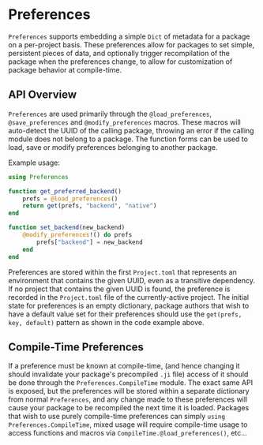 # Preferences

`Preferences` supports embedding a simple `Dict` of metadata for a package on a per-project basis.
These preferences allow for packages to set simple, persistent pieces of data, and optionally trigger recompilation of the package when the preferences change, to allow for customization of package behavior at compile-time.

## API Overview

`Preferences` are used primarily through the `@load_preferences`, `@save_preferences` and `@modify_preferences` macros.
These macros will auto-detect the UUID of the calling package, throwing an error if the calling module does not belong to a package.
The function forms can be used to load, save or modify preferences belonging to another package.

Example usage:

```julia
using Preferences

function get_preferred_backend()
    prefs = @load_preferences()
    return get(prefs, "backend", "native")
end

function set_backend(new_backend)
    @modify_preferences!() do prefs
        prefs["backend"] = new_backend
    end
end
```

Preferences are stored within the first `Project.toml` that represents an environment that contains the given UUID, even as a transitive dependency.
If no project that contains the given UUID is found, the preference is recorded in the `Project.toml` file of the currently-active project.
The initial state for preferences is an empty dictionary, package authors that wish to have a default value set for their preferences should use the `get(prefs, key, default)` pattern as shown in the code example above.

## Compile-Time Preferences

If a preference must be known at compile-time, (and hence changing it should invalidate your package's precompiled `.ji` file) access of it should be done through the `Preferences.CompileTime` module.
The exact same API is exposed, but the preferences will be stored within a separate dictionary from normal `Preferences`, and any change made to these preferences will cause your package to be recompiled the next time it is loaded.
Packages that wish to use purely compile-time preferences can simply `using Preferences.CompileTime`, mixed usage will require compile-time usage to access functions and macros via `CompileTime.@load_preferences()`, etc...
